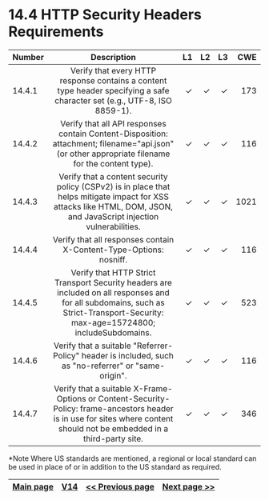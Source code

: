 # 14.4 HTTP Security Headers Requirements

| Number       | Description     | L1    		| L2         | L3 		   | CWE		|
| :------------- | :----------: | -----------: | -----------:|-----------:| -----------:|
| 14.4.1 | Verify that every HTTP response contains a content type header specifying a safe character set (e.g., UTF-8, ISO 8859-1).| ✓   | ✓   | ✓   | 173  |
| 14.4.2 | Verify that all API responses contain Content-Disposition: attachment; filename="api.json" (or other appropriate filename for the content type).| ✓   | ✓   | ✓   | 116 |
| 14.4.3 | Verify that a content security policy (CSPv2) is in place that helps mitigate impact for XSS attacks like HTML, DOM, JSON, and JavaScript injection vulnerabilities.| ✓   | ✓   | ✓   | 1021 |
| 14.4.4 | Verify that all responses contain X-Content-Type-Options: nosniff.| ✓   | ✓   | ✓   | 116 |
| 14.4.5 | Verify that HTTP Strict Transport Security headers are included on all responses and for all subdomains, such as Strict-Transport-Security: max-age=15724800; includeSubdomains.| ✓   | ✓   | ✓   | 523 |
| 14.4.6 | Verify that a suitable "Referrer-Policy" header is included, such as "no-referrer" or "same-origin".| ✓   | ✓   | ✓   | 116 |
| 14.4.7 | Verify that a suitable X-Frame-Options or Content-Security-Policy: frame-ancestors header is in use for sites where content should not be embedded in a third-party site.| ✓   | ✓   | ✓   | 346 |

*Note
Where US standards are mentioned, a regional or local standard can be used in place of or in addition to the US standard as required.

[Main page](../README.md) | [V14](README.md) | [<< Previous page](v14.3_Unintended_Security_Disclosure_Requirements.md) |  [Next page >>](v14.5_Validate_HTTP_Request_Header_Requirements.md)
| --- | --- | --- | --- |

